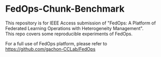 # FedOps-Chunk-Benchmark
This repository is for IEEE Access submission of "FedOps: A Platform of Federated Learning Operations with Heterogeneity Management".  
This repo covers some reproducible experiments of FedOps.

For a full use of FedOps platform, please refer to https://github.com/gachon-CCLab/FedOps


